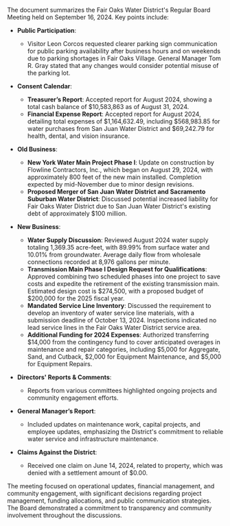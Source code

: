 The document summarizes the Fair Oaks Water District's Regular Board Meeting held on September 16, 2024. Key points include:

- **Public Participation**:
  - Visitor Leon Corcos requested clearer parking sign communication for public parking availability after business hours and on weekends due to parking shortages in Fair Oaks Village. General Manager Tom R. Gray stated that any changes would consider potential misuse of the parking lot.

- **Consent Calendar**:
  - **Treasurer’s Report**: Accepted report for August 2024, showing a total cash balance of $10,583,863 as of August 31, 2024.
  - **Financial Expense Report**: Accepted report for August 2024, detailing total expenses of $1,164,632.49, including $568,983.85 for water purchases from San Juan Water District and $69,242.79 for health, dental, and vision insurance.

- **Old Business**:
  - **New York Water Main Project Phase I**: Update on construction by Flowline Contractors, Inc., which began on August 29, 2024, with approximately 800 feet of the new main installed. Completion expected by mid-November due to minor design revisions.
  - **Proposed Merger of San Juan Water District and Sacramento Suburban Water District**: Discussed potential increased liability for Fair Oaks Water District due to San Juan Water District's existing debt of approximately $100 million.

- **New Business**:
  - **Water Supply Discussion**: Reviewed August 2024 water supply totaling 1,369.35 acre-feet, with 89.99% from surface water and 10.01% from groundwater. Average daily flow from wholesale connections recorded at 8,976 gallons per minute.
  - **Transmission Main Phase I Design Request for Qualifications**: Approved combining two scheduled phases into one project to save costs and expedite the retirement of the existing transmission main. Estimated design cost is $274,500, with a proposed budget of $200,000 for the 2025 fiscal year.
  - **Mandated Service Line Inventory**: Discussed the requirement to develop an inventory of water service line materials, with a submission deadline of October 13, 2024. Inspections indicated no lead service lines in the Fair Oaks Water District service area.
  - **Additional Funding for 2024 Expenses**: Authorized transferring $14,000 from the contingency fund to cover anticipated overages in maintenance and repair categories, including $5,000 for Aggregate, Sand, and Cutback, $2,000 for Equipment Maintenance, and $5,000 for Equipment Repairs.

- **Directors' Reports & Comments**:
  - Reports from various committees highlighted ongoing projects and community engagement efforts.

- **General Manager’s Report**:
  - Included updates on maintenance work, capital projects, and employee updates, emphasizing the District's commitment to reliable water service and infrastructure maintenance.

- **Claims Against the District**:
  - Received one claim on June 14, 2024, related to property, which was denied with a settlement amount of $0.00.

The meeting focused on operational updates, financial management, and community engagement, with significant decisions regarding project management, funding allocations, and public communication strategies. The Board demonstrated a commitment to transparency and community involvement throughout the discussions.
